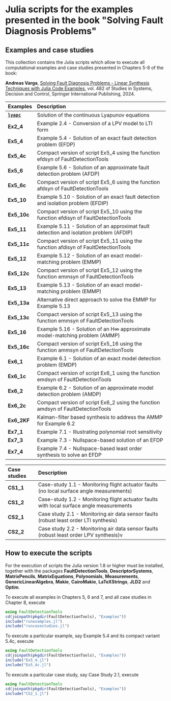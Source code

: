 # Julia scripts for the examples presented in the book "Solving Fault Diagnosis Problems"

## Examples and case studies

This collection contains the Julia scripts which allow to execute all computational examples and case studies presented in Chapters 5-8 of the book:

**Andreas Varga**, [Solving Fault Diagnosis Problems - Linear Synthesis Techniques with Julia Code Examples](https://link.springer.com/book/10.1007/978-3-031-35767-1), vol. 482 of Studies in Systems, Decision and Control, Springer International Publishing, 2024.


| Examples | Description |
| :--- | :--- |
| **[`lyapc`](@ref)**  | Solution of the continuous Lyapunov equations |
| **Ex2_4**  |         Example 2.4 - Conversion of a LPV model to LTI form |
| **Ex5_4**  |         Example 5.4 - Solution of an exact fault detection problem (EFDP) |
| **Ex5_4c**  |      Compact version of script Ex5_4 using the function efdsyn of FaultDetectionTools |
| **Ex5_6**  |         Example 5.6 - Solution of an approximate fault detection problem (AFDP) |
| **Ex5_6c**  |       Compact version of script Ex5_6 using the function afdsyn of FaultDetectionTools |
| **Ex5_10**  |       Example 5.10 - Solution of an exact fault detection and isolation problem (EFDIP) |
| **Ex5_10c**  |     Compact version of script Ex5_10 using the function efdisyn of FaultDetectionTools |
| **Ex5_11**  |       Example 5.11 - Solution of an approximat fault detection and isolation problem (AFDIP) |
| **Ex5_11c**  |     Compact version of script Ex5_11 using the function afdisyn of FaultDetectionTools |
| **Ex5_12**  |       Example 5.12 - Solution of an exact model-matching problem (EMMP) |
| **Ex5_12c**  |     Compact version of script Ex5_12 using the function emmsyn of  FaultDetectionTools |
| **Ex5_13**  |        Example 5.13 - Solution of an exact model-matching problem (EMMP) |
| **Ex5_13a**  |     Alternative direct approach to solve the EMMP for Example 5.13 |
| **Ex5_13c**  |     Compact version of script Ex5_13 using the function emmsyn of  FaultDetectionTools |
| **Ex5_16**  |       Example 5.16 - Solution of an  H∞  approximate model-matching problem (AMMP) |
| **Ex5_16c**  |    Compact version of script Ex5_16 using the function ammsyn of  FaultDetectionTools |
| **Ex6_1**  |          Example 6.1 - Solution of an exact model detection problem (EMDP) |
| **Ex6_1c**  |        Compact version of script Ex6_1 using the function emdsyn of  FaultDetectionTools |
| **Ex6_2**  |          Example 6.2 - Solution of an approximate model detection problem (AMDP) |
| **Ex6_2c**  |       Compact version of script Ex6_2 using the function amdsyn of  FaultDetectionTools |
| **Ex6_2KF**  |   Kalman-filter based synthesis to address the AMMP for Example 6.2 |
| **Ex7_1**  |         Example 7.1 - Illustrating polynomial root sensitivity |
| **Ex7_3**  |         Example 7.3 - Nullspace-based solution of an EFDP |
| **Ex7_4**  |         Example 7.4 - Nullspace-based least order synthesis to solve an EFDP |

| Case studies | Description |
| :--- | :--- |
| **CS1_1**  |        Case-study 1.1 - Monitoring flight actuator faults (no local surface angle measurements) |
| **CS1_2**  |        Case-study 1.2 - Monitoring flight actuator faults with local surface angle measurements |
| **CS2_1**  |        Case study 2.1 - Monitoring air data sensor faults (robust least order LTI synthesis) |
| **CS2_2**  |        Case study 2.2 - Monitoring air data sensor faults (robust least order LPV synthesis)v

## How to execute the scripts

For the execution of scripts the Julia version 1.8 or higher must be installed, together with the packages **FaultDetectionTools**, **DescriptorSystems**, **MatrixPencils**, **MatrixEquations**, **Polynomials**, **Measurements**, **GenericLinearAlgebra**, **Makie**, **CairoMakie**, **LaTeXStrings**, **JLD2** and **Optim**. 

To execute all examples in Chapters 5, 6 and 7, and all case studies in Chapter 8, execute 

````JULIA
using FaultDetectionTools
cd(joinpath(pkgdir(FaultDetectionTools), "Examples"))
include("runexamples.jl")
include("runcasestudies.jl")
````
To execute a particular example, say Example 5.4 and its compact variant 5.4c, execute 

````JULIA
using FaultDetectionTools
cd(joinpath(pkgdir(FaultDetectionTools), "Examples"))
include("Ex5_4.jl")
include("Ex5_4c.jl")
````
To execute a particular case study, say Case Study 2.1, execute 

````JULIA
using FaultDetectionTools
cd(joinpath(pkgdir(FaultDetectionTools), "Examples"))
include("CS2_1.jl")
````
